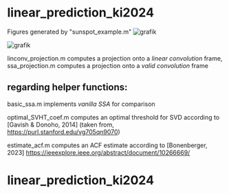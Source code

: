 # linear_prediction_ki2024
Figures generated by "sunspot_example.m" 
![grafik](https://github.com/cmab92/linear_prediction_ki2024/assets/32794008/2614e18d-0263-4e25-8211-038462526a32)

![grafik](https://github.com/cmab92/linear_prediction_ki2024/assets/32794008/c2961ee9-9410-45e8-81bc-980b2b65708a)

linconv_projection.m computes a projection onto a _linear_ _convolution_ frame, ssa_projection.m computes a projection onto a _valid_ _convolution_ frame


## regarding helper functions:
basic_ssa.m implements _vanilla_ _SSA_ for comparison

optimal_SVHT_coef.m computes an optimal threshold for SVD according to [Gavish & Donoho, 2014] (taken from, https://purl.stanford.edu/vg705qn9070) 

estimate_acf.m computes an ACF estimate according to [Bonenberger, 2023] https://ieeexplore.ieee.org/abstract/document/10266669/
# linear_prediction_ki2024
